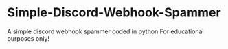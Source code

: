 # Simple-Discord-Webhook-Spammer
A simple discord webhook spammer coded in python
For educational purposes only!
